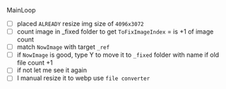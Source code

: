 MainLoop

- [ ] placed `ALREADY` resize img size of `4096x3072`
- [ ] count image in \_fixed folder to get `ToFixImageIndex` = is +1 of image count
- [ ] match `NowImage` with target `_ref`
- [ ] if `NowImage` is good, type Y to move it to `_fixed` folder with name if old file count +1
- [ ] if not let me see it again
- [ ] I manual resize it to webp use `file converter`
